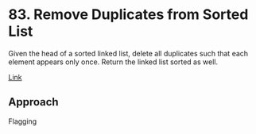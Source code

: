 # 83. Remove Duplicates from Sorted List

Given the head of a sorted linked list, delete all duplicates such that each element appears only once. Return the linked list sorted as well.

[Link](https://leetcode.com/problems/remove-duplicates-from-sorted-list/)

## Approach

Flagging